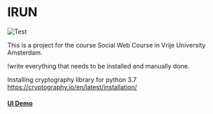 # IRUN

![Test](https://github.com/cymtrick/socialweb/workflows/Python%20application/badge.svg)

This is a project for the course Social Web Course in Vrije University Amsterdam.


!write everything that needs to be installed and manually done.


Installing cryptography library for python 3.7 https://cryptography.io/en/latest/installation/




#### [UI Demo](https://www.figma.com/file/ObPomazP6ftJXkiv2vvOfd/irun?node-id=0%3A1)
